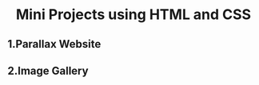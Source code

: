 <h1 style="text-align: center;">Mini Projects using HTML and CSS</h1>
<h2>1.Parallax Website<h2>
<h2>2.Image Gallery<h2>